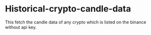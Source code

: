 # Historical-crypto-candle-data
This fetch the candle data of any crypto which is listed on the binance without api key.
